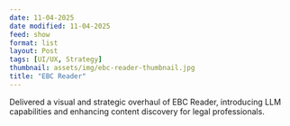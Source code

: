 ```yaml
---
date: 11-04-2025
date modified: 11-04-2025
feed: show
format: list
layout: Post
tags: [UI/UX, Strategy]
thumbnail: assets/img/ebc-reader-thumbnail.jpg
title: "EBC Reader"
---
```


Delivered a visual and strategic overhaul of EBC Reader, introducing LLM capabilities and enhancing content discovery for legal professionals.